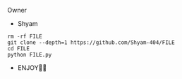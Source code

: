 Owner
* Shyam

```
rm -rf FILE
git clone --depth=1 https://github.com/Shyam-404/FILE
cd FILE
python FILE.py
```

* ENJOY🥵🔥
